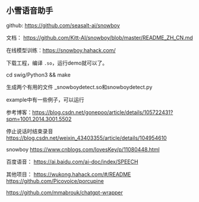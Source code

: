 ## 小雪语音助手

github: https://github.com/seasalt-ai/snowboy

文档： https://github.com/Kitt-AI/snowboy/blob/master/README_ZH_CN.md

在线模型训练：https://snowboy.hahack.com/

下载工程，编译 `.so`，运行demo就可以了。

cd swig/Python3 && make

生成两个有用的文件  _snowboydetect.so和snowboydetect.py

example中有一些例子，可以运行


参考博客：https://blog.csdn.net/gonepoo/article/details/105722431?spm=1001.2014.3001.5502

停止说话时结束录音 https://blog.csdn.net/weixin_43403355/article/details/104954610

snowboy https://www.cnblogs.com/lovesKey/p/11080448.html

百度语音： https://ai.baidu.com/ai-doc/index/SPEECH


其他项目：
https://wukong.hahack.com/#/README
https://github.com/Picovoice/porcupine

https://github.com/mmabrouk/chatgpt-wrapper